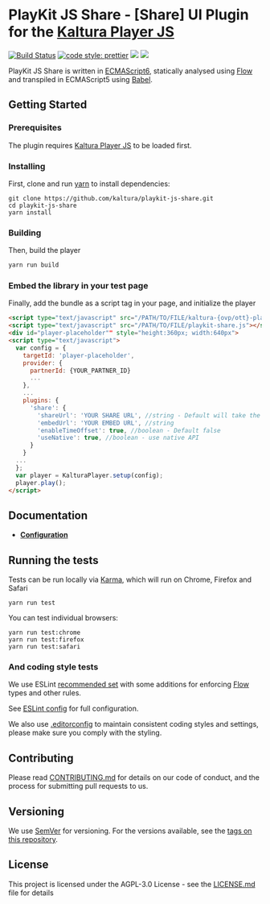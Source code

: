 # PlayKit JS Share - [Share] UI Plugin for the [Kaltura Player JS]

[![Build Status](https://travis-ci.com/kaltura/playkit-js-avplay.svg?branch=master)](https://travis-ci.org/kaltura/playkit-js-share)
[![code style: prettier](https://img.shields.io/badge/code_style-prettier-ff69b4.svg?style=flat-square)](https://github.com/prettier/prettier)
[![](https://img.shields.io/npm/v/@playkit-js/share/latest.svg)](https://www.npmjs.com/package/@playkit-js/share)
[![](https://img.shields.io/npm/v/@playkit-js/share/canary.svg)](https://www.npmjs.com/package/@playkit-js/share/v/canary)

PlayKit JS Share is written in [ECMAScript6], statically analysed using [Flow] and transpiled in ECMAScript5 using [Babel].

[flow]: https://flow.org/
[ecmascript6]: https://github.com/ericdouglas/ES6-Learning#articles--tutorials
[babel]: https://babeljs.io
[kaltura player js]: https://github.com/kaltura/kaltura-player-js

## Getting Started

### Prerequisites

The plugin requires [Kaltura Player JS] to be loaded first.

### Installing

First, clone and run [yarn] to install dependencies:

[yarn]: https://yarnpkg.com/lang/en/

```
git clone https://github.com/kaltura/playkit-js-share.git
cd playkit-js-share
yarn install
```

### Building

Then, build the player

```javascript
yarn run build
```

### Embed the library in your test page

Finally, add the bundle as a script tag in your page, and initialize the player

```html
<script type="text/javascript" src="/PATH/TO/FILE/kaltura-{ovp/ott}-player.js"></script>
<script type="text/javascript" src="/PATH/TO/FILE/playkit-share.js"></script>
<div id="player-placeholder"" style="height:360px; width:640px">
<script type="text/javascript">
  var config = {
    targetId: 'player-placeholder',
    provider: {
      partnerId: {YOUR_PARTNER_ID}
      ...
    },
    ...
    plugins: {
      'share': {
        'shareUrl': 'YOUR SHARE URL', //string - Default will take the parent url
        'embedUrl': 'YOUR EMBED URL', //string
        'enableTimeOffset': true, //boolean - Default false
        'useNative': true, //boolean - use native API
      }
    }
  ...
  };
  var player = KalturaPlayer.setup(config);
  player.play();
</script>
```

## Documentation

- **[Configuration](docs/configuration.md)**

## Running the tests

Tests can be run locally via [Karma], which will run on Chrome, Firefox and Safari

[karma]: https://karma-runner.github.io/1.0/index.html

```
yarn run test
```

You can test individual browsers:

```
yarn run test:chrome
yarn run test:firefox
yarn run test:safari
```

### And coding style tests

We use ESLint [recommended set](http://eslint.org/docs/rules/) with some additions for enforcing [Flow] types and other rules.

See [ESLint config](.eslintrc.json) for full configuration.

We also use [.editorconfig](.editorconfig) to maintain consistent coding styles and settings, please make sure you comply with the styling.

## Contributing

Please read [CONTRIBUTING.md](https://gist.github.com/PurpleBooth/b24679402957c63ec426) for details on our code of conduct, and the process for submitting pull requests to us.

## Versioning

We use [SemVer](http://semver.org/) for versioning. For the versions available, see the [tags on this repository](https://github.com/kaltura/playkit-js-share/tags).

## License

This project is licensed under the AGPL-3.0 License - see the [LICENSE.md](LICENSE.md) file for details
